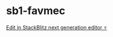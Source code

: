 # sb1-favmec

[Edit in StackBlitz next generation editor ⚡️](https://stackblitz.com/~/github.com/Startrap15/sb1-favmec)